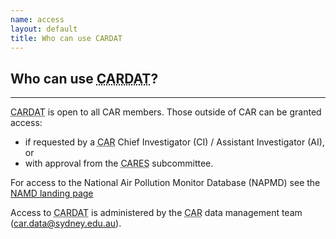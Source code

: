 ```yaml
---
name: access
layout: default
title: Who can use CARDAT
---
```


<h2>Who can use <abbr title="Centre for Air pollution, energy and health Research Data Analysis Technology">CARDAT</abbr>?</h2>
<hr class="car-red" />      
<p><abbr title="Centre for Air pollution, energy and health Research Data Analysis Technology">CARDAT</abbr> is open to all CAR members. Those outside of CAR can be granted access:</p>
<ul>
<li>if requested by a <abbr title="Centre for Air pollution, energy and health Research">CAR</abbr> Chief Investigator (CI) / Assistant Investigator (AI), or </li> 
<li>with approval from the <abbr title="Centre for Air pollution, energy and health Research Exposures Subcommittee">CARES</abbr> subcommittee.</li> 
</ul>
<p>For access to the National Air Pollution Monitor Database (NAPMD) see the <a href="https://osf.io/jxd98/">NAMD landing page</a></p>
Access to <abbr title="Centre for Air pollution, energy and health Research Data Analysis Technology">CARDAT</abbr> is 
administered by the <abbr title="Centre for Air pollution, energy and health Research">CAR</abbr> data management team 
(<a href="mailto:car.data@sydney.edu.au">car.data@sydney.edu.au</a>).
